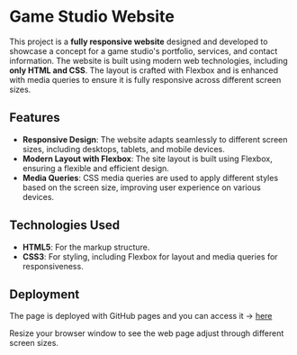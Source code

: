 # Game Studio Website

This project is a **fully responsive website** designed and developed to showcase a concept for a game studio's portfolio, services, and contact information. The website is built using modern web technologies, including **only HTML and CSS**. The layout is crafted with Flexbox and is enhanced with media queries to ensure it is fully responsive across different screen sizes.

## Features

- **Responsive Design**: The website adapts seamlessly to different screen sizes, including desktops, tablets, and mobile devices.
- **Modern Layout with Flexbox**: The site layout is built using Flexbox, ensuring a flexible and efficient design.
- **Media Queries**: CSS media queries are used to apply different styles based on the screen size, improving user experience on various devices.

## Technologies Used

- **HTML5**: For the markup structure.
- **CSS3**: For styling, including Flexbox for layout and media queries for responsiveness.

## Deployment

The page is deployed with GitHub pages and you can access it -> [here](https://keleviss.github.io/Game-Studio-Website-Design/index.html)

Resize your browser window to see the web page adjust through different screen sizes.
